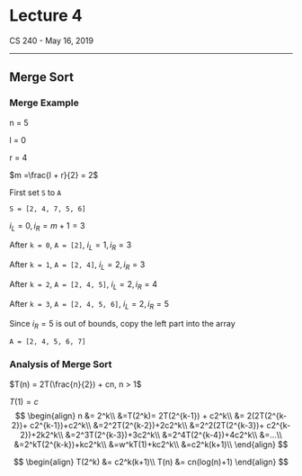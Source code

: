 # Lecture 4

CS 240 - May 16, 2019

---

## Merge Sort

### Merge Example

n = 5

l = 0

r = 4

$m =\frac{l + r}{2} = 2$

First set `S` to `A`

`S = [2, 4, 7, 5, 6]`

$i_L = 0, i_R = m + 1 = 3$

After `k = 0`, `A = [2]`, $i_L = 1, i_R = 3$

After `k = 1`, `A = [2, 4]`, $i_L = 2, i_R = 3$

After `k = 2`, `A = [2, 4, 5]`, $i_L = 2, i_R = 4$

After `k = 3`, `A = [2, 4, 5, 6]`, $i_L = 2, i_R = 5$

Since $i_R = 5$ is out of bounds, copy the left part into the array

`A = [2, 4, 5, 6, 7]`

### Analysis of Merge Sort

$T(n) = 2T(\frac{n}{2}) + cn, n > 1$

$T(1) = c$
$$
\begin{align}
n &= 2^k\\
&=T(2^k)= 2T(2^{k-1}) + c2^k\\
&= 2(2T(2^{k-2})+ c2^{k-1})+c2^k\\
&=2^2T(2^{k-2})+2c2^k\\
&=2^2(2T(2^{k-3})+ c2^{k-2})+2k2^k\\
&=2^3T(2^{k-3})+3c2^k\\
&=2^4T(2^{k-4})+4c2^k\\
&=...\\
&=2^kT(2^{k-k})+kc2^k\\
&=w^kT(1)+kc2^k\\
&=c2^k(k+1)\\
\end{align}
$$

$$
\begin{align}
T(2^k) &= c2^k(k+1)\\
T(n) &= cn(log(n)+1)
\end{align}
$$



